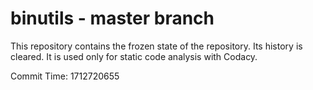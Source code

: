 # binutils - master branch

This repository contains the frozen state of the repository.
Its history is cleared. It is used only for static code
analysis with Codacy.

Commit Time: 1712720655